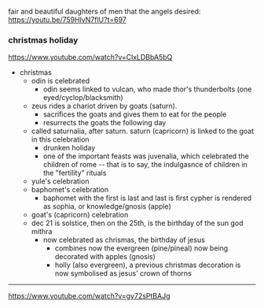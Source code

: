 fair and beautiful daughters of men that the angels desired: https://youtu.be/759HlvN7flU?t=697

### christmas holiday

https://www.youtube.com/watch?v=ClxLDBbA5bQ

- christmas
  - odin is celebrated
    - odin seems linked to vulcan, who made thor's thunderbolts (one eyed/cyclop/blacksmith)
  - zeus rides a chariot driven by goats (saturn).
    - sacrifices the goats and gives them to eat for the people
    - resurrects the goats the following day
  - called saturnalia, after saturn. saturn (capricorn) is linked to the goat in this celebration
    - drunken holiday
    - one of the important feasts was juvenalia, which celebrated the children of rome -- that is to say, the indulgasnce of children in the "fertility" rituals
  - yule's celebration
  - baphomet's celebration
    - baphomet with the first is last and last is first cypher is rendered as sophia, or knowledge/gnosis (apple)
  - goat's (capricorn) celebration
  - dec 21 is solstice, then on the 25th, is the birthday of the sun god mithra
    - now celebrated as chrismas, the birthday of jesus
      - combines now the evergreen (pine/pineal) now being decorated with apples (gnosis)
      - holly (also evergreen), a previous christmas decoration is now symbolised as jesus' crown of thorns

---

https://www.youtube.com/watch?v=gy72sPtBAJg

